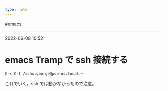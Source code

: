 ```yaml
---
type: note
---
```


#emacs

---
2022-06-08  10:52

# emacs  Tramp で ssh 接続する

```
C-x C-f /sshx:george@pop-os.local:~
```

これでいく。ssh では動かなかったので注意。


